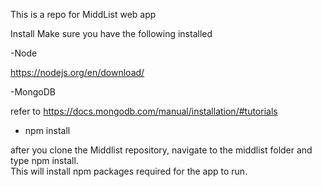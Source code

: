 This is a repo for MiddList web app

Install
Make sure you  have the following installed


  -Node

  https://nodejs.org/en/download/
  
  -MongoDB

  refer to https://docs.mongodb.com/manual/installation/#tutorials


  - npm install

  after you clone the Middlist repository, navigate to the middlist folder and type npm install.         
  This will install npm packages required for the app to run.
